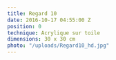 ```yaml
---
title: Regard 10
date: 2016-10-17 04:55:00 Z
position: 0
technique: Acrylique sur toile
dimensions: 30 x 30 cm
photo: "/uploads/Regard10_hd.jpg"
---
```


